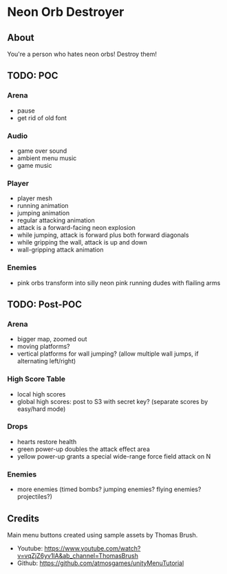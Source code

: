 # Neon Orb Destroyer

## About

You're a person who hates neon orbs! Destroy them!

## TODO: POC

### Arena

- pause
- get rid of old font

### Audio

- game over sound
- ambient menu music
- game music

### Player

- player mesh
- running animation
- jumping animation
- regular attacking animation
- attack is a forward-facing neon explosion
- while jumping, attack is forward plus both forward diagonals
- while gripping the wall, attack is up and down
- wall-gripping attack animation

### Enemies

- pink orbs transform into silly neon pink running dudes with flailing arms

## TODO: Post-POC

### Arena

- bigger map, zoomed out
- moving platforms?
- vertical platforms for wall jumping? (allow multiple wall jumps, if alternating left/right)

### High Score Table

- local high scores
- global high scores: post to S3 with secret key? (separate scores by easy/hard mode)

### Drops

- hearts restore health
- green power-up doubles the attack effect area
- yellow power-up grants a special wide-range force field attack on N

### Enemies

- more enemies (timed bombs? jumping enemies? flying enemies? projectiles?)

## Credits

Main menu buttons created using sample assets by Thomas Brush.

- Youtube: https://www.youtube.com/watch?v=vqZjZ6yv1lA&ab_channel=ThomasBrush
- Github: https://github.com/atmosgames/unityMenuTutorial

